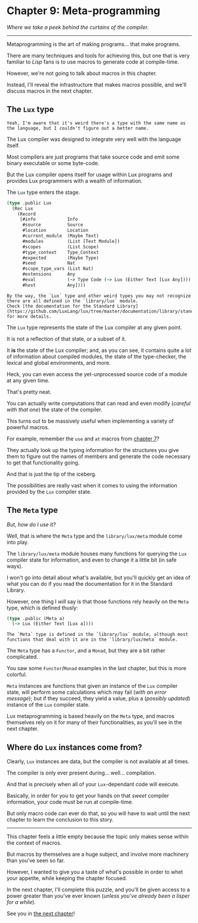 # Chapter 9: Meta-programming

_Where we take a peek behind the curtains of the compiler._

---

Metaprogramming is the art of making programs... that make programs.

There are many techniques and tools for achieving this, but one that is very familiar to _Lisp_ fans is to use macros to generate code at compile-time.

However, we're not going to talk about macros in this chapter.

Instead, I'll reveal the infrastructure that makes macros possible, and we'll discuss macros in the next chapter.

## The `Lux` type

	Yeah, I'm aware that it's weird there's a type with the same name as the language, but I couldn't figure out a better name.

The Lux compiler was designed to integrate very well with the language itself.

Most compilers are just programs that take source code and emit some binary executable or some byte-code.

But the Lux compiler opens itself for usage within Lux programs and provides Lux programmers with a wealth of information.

The `Lux` type enters the stage.

```clojure
(type .public Lux
  (Rec Lux
    (Record
     [#info            Info
      #source          Source
      #location        Location
      #current_module  (Maybe Text)
      #modules         (List [Text Module])
      #scopes          (List Scope)
      #type_context    Type_Context
      #expected        (Maybe Type)
      #seed            Nat
      #scope_type_vars (List Nat)
      #extensions      Any
      #eval            (-> Type Code (-> Lux (Either Text [Lux Any])))
      #host            Any])))
```

	By the way, the `Lux` type and other weird types you may not recognize there are all defined in the `library/lux` module.
	Check [the documentation for the Standard Library](https://github.com/LuxLang/lux/tree/master/documentation/library/standard) for more details.

The `Lux` type represents the state of the Lux compiler at any given point.

It is not a reflection of that state, or a subset of it.

It **is** the state of the Lux compiler; and, as you can see, it contains quite a lot of information about compiled modules, the state of the type-checker, the lexical and global environments, and more.

Heck, you can even access the yet-unprocessed source code of a module at any given time.

That's pretty neat.

You can actually write computations that can read and even modify (_careful with that one_) the state of the compiler.

This turns out to be massively useful when implementing a variety of powerful macros.

For example, remember the `use` and `at` macros from [chapter 7](chapter_7.md)?

They actually look up the typing information for the structures you give them to figure out the names of members and generate the code necessary to get that functionality going.

And that is just the tip of the iceberg.

The possibilities are really vast when it comes to using the information provided by the `Lux` compiler state.

## The `Meta` type

_But, how do I use it?_

Well, that is where the `Meta` type and the `library/lux/meta` module come into play.

The `library/lux/meta` module houses many functions for querying the `Lux` compiler state for information, and even to change it a little bit (in safe ways).

I won't go into detail about what's available, but you'll quickly get an idea of what you can do if you read the documentation for it in the Standard Library.

However, one thing I _will_ say is that those functions rely heavily on the `Meta` type, which is defined thusly:

```clojure
(type .public (Meta a)
  (-> Lux (Either Text [Lux a])))
```

	The `Meta` type is defined in the `library/lux` module, although most functions that deal with it are in the `library/lux/meta` module.

The `Meta` type has a `Functor`, and a `Monad`, but they are a bit rather complicated.

You saw some `Functor`/`Monad` examples in the last chapter, but this is more colorful.

`Meta` instances are functions that given an instance of the `Lux` compiler state, will perform some calculations which may fail (_with an error message_); but if they succeed, they yield a value, plus a (_possibly updated_) instance of the `Lux` compiler state.

Lux metaprogramming is based heavily on the `Meta` type, and macros themselves rely on it for many of their functionalities, as you'll see in the next chapter.

## Where do `Lux` instances come from?

Clearly, `Lux` instances are data, but the compiler is not available at all times.

The compiler is only ever present during... well... compilation.

And that is precisely when all of your `Lux`-dependant code will execute.

Basically, in order for you to get your hands on that _sweet_ compiler information, your code must be run at compile-time.

But only macro code can ever do that, so you will have to wait until the next chapter to learn the conclusion to this story.

---

This chapter feels a little empty because the topic only makes sense within the context of macros.

But macros by themselves are a huge subject, and involve more machinery than you've seen so far.

However, I wanted to give you a taste of what's possible in order to whet your appetite, while keeping the chapter focused.

In the next chapter, I'll complete this puzzle, and you'll be given access to a power greater than you've ever known (_unless you've already been a lisper for a while_).

See you in [the next chapter](chapter_10.md)!

